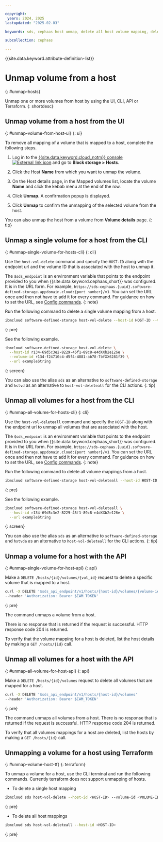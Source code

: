 ```yaml
---

copyright:
 years: 2024, 2025
lastupdated: "2025-02-03"

keywords: sds, cephaas host unmap, delete all host volume mapping, delete volume mapping for a host,

subcollection: cephaas

---
```


{{site.data.keyword.attribute-definition-list}}

# Unmap volume from a host
{: #unmap-hosts}

Unmap one or more volumes from host by using the UI, CLI, API or Terraform.
{: shortdesc}


## Unmap volume from a host from the UI
{: #unmap-volume-from-host-ui}
{: ui}

To remove all mapping of a volume that is mapped to a host, complete the following steps.

1. Log in to the [{{site.data.keyword.cloud_notm}} console ![External link icon](../icons/launch-glyph.svg "External link icon")](https://{DomainName}/software-defined-storage) and go to **Block storage > Hosts**.

2. Click the Host **Name** from which you want to unmap the volume.

3. On the Host details page, in the Mapped volumes list, locate the volume **Name** and click the kebab menu at the end of the row.

4. Click **Unmap**. A confirmation popup is displayed.

5. Click **Unmap** to confirm the unmapping of the selected volume from the host.


You can also unmap the host from a volume from **Volume details** page.
{: tip}




## Unmap a single volume for a host from the CLI
{: #unmap-single-volume-for-hosts-cli}
{: cli}

Use the `host-vol-delete` command and specify the `HOST-ID` along with the endpoint url and the volume ID that is associated with the host to unmap it.

The `$sds_endpoint` is an environment variable that points to the endpoint provided to you when {{site.data.keyword.cephaas_short}} was configured. It is in the URL form. For example, `https://sds-cephaas.{uuid}.software-defined-storage.appdomain.cloud:{port number}/v1`. You can set the URL once and then not have to add it for every command. For guidance on how to set the URL, see [Config commands](/docs/cephaas?topic=cephaas-ic-sds-cli-reference&interface=cli#ic-config-commands).
{: note}

Run the following command to delete a single volume mapping from a host.

```sh
ibmcloud software-defined-storage host-vol-delete --host-id HOST-ID --volume-id VOLUME-ID --url string
```
{: pre}

See the following example.

```sh
ibmcloud software-defined-storage host-vol-delete \
  --host-id r134-69d5c3e2-8229-45f1-89c8-e4dXXb2e126e \
  --volume-id r134-f24710c4-d5f4-4881-ab78-7bfXX6281f39 \
  --url exampleString
```
{: screen}

You can also use the alias `sds` as an alternative to `software-defined-storage` and `hstvd` as an alternative to `host-vol-deleteall` for the CLI actions.
{: tip}


## Unmap all volumes for a host from the CLI
{: #unmap-all-volume-for-hosts-cli}
{: cli}

Use the `host-vol-deleteall` command and specify the `HOST-ID` along with the endpoint url to unmap all volumes that are associated with the host.

The `$sds_endpoint` is an environment variable that points to the endpoint provided to you when {{site.data.keyword.cephaas_short}} was configured. It is in the URL form. For example, `https://sds-cephaas.{uuid}.software-defined-storage.appdomain.cloud:{port number}/v1`. You can set the URL once and then not have to add it for every command. For guidance on how to set the URL, see [Config commands](/docs/cephaas?topic=cephaas-ic-sds-cli-reference&interface=cli#ic-config-commands).
{: note}

Run the following command to delete all volume mappings from a host.

```sh
ibmcloud software-defined-storage host-vol-deleteall --host-id HOST-ID --url string
```
{: pre}

See the following example.

```sh
ibmcloud software-defined-storage host-vol-deleteall \
  --host-id r134-69d5c3e2-8229-45f1-89c8-e4dXXb2e126e \
  --url exampleString
```
{: screen}

You can also use the alias `sds` as an alternative to `software-defined-storage` and `hstvda` as an alternative to `host-vol-deleteall` for the CLI actions.
{: tip}

## Unmap a volume for a host with the API
{: #unmap-single-volume-for-host-api}
{: api}

Make a `DELETE /hosts/{id}/volumes/{vol_id}` request to delete a specific volume that is mapped to a host.

```sh
curl -X DELETE '$sds_api_endpoint/v1/hosts/{host-id}/volumes/{volume-id}'
--header 'Authorization: Bearer $IAM_TOKEN'
```
{: pre}

The command unmaps a volume from a host.

There is no response that is returned if the request is successful. HTTP response code 204 is returned.


To verify that the volume mapping for a host is deleted, list the host details by making a `GET /hosts/{id}` call.



## Unmap all volumes for a host with the API
{: #unmap-all-volume-for-host-api}
{: api}

Make a `DELETE /hosts/{id}/volumes` request to delete all volumes that are mapped for a host.

```sh
curl -X DELETE '$sds_api_endpoint/v1/hosts/{host-id}/volumes'
--header 'Authorization: Bearer $IAM_TOKEN'
```
{: pre}

The command unmaps all volumes from a host.
There is no response that is returned if the request is successful. HTTP response code 204 is returned.


To verify that all volumes mappings for a host are deleted, list the hosts by making a `GET /hosts/{id}` call.

## Unmapping a volume for a host using Terraform
{: #unmap-volume-host-tf}
{: terraform}

To unmap a volume for a host, use the CLI terminal and run the following commands. Currently terraform does not support unmapping of hosts.

* To delete a single host mapping

```sh
ibmcloud sds host-vol-delete --host-id <HOST-ID> --volume-id <VOLUME-ID>
```
{: pre}

* To delete all host mappings

```sh
ibmcloud sds host-vol-deleteall --host-id <HOST-ID>
```
{: pre}
